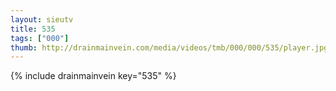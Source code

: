 ```yaml
--- 
layout: sieutv
title: 535
tags: ["000"]
thumb: http://drainmainvein.com/media/videos/tmb/000/000/535/player.jpg
---
```

{% include drainmainvein key="535" %} 
